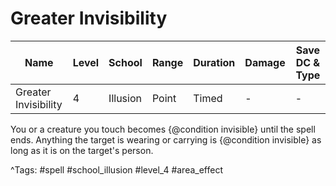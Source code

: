 # Greater Invisibility

| Name | Level | School | Range | Duration | Damage | Save DC & Type |
|------|-------|--------|-------|----------|--------|----------------|
| Greater Invisibility | 4 | Illusion | Point | Timed | - | - |

You or a creature you touch becomes {@condition invisible} until the spell ends. Anything the target is wearing or carrying is {@condition invisible} as long as it is on the target's person.

^Tags: #spell #school_illusion #level_4 #area_effect